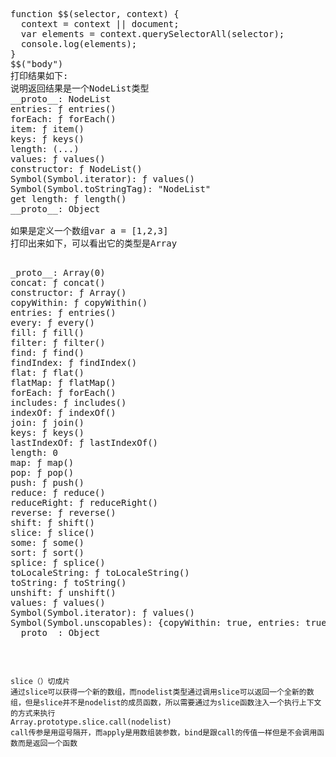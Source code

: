 <pre>
function $$(selector, context) {
  context = context || document;
  var elements = context.querySelectorAll(selector);
  console.log(elements);
}
$$("body")
打印结果如下:
说明返回结果是一个NodeList类型
__proto__: NodeList
entries: ƒ entries()
forEach: ƒ forEach()
item: ƒ item()
keys: ƒ keys()
length: (...)
values: ƒ values()
constructor: ƒ NodeList()
Symbol(Symbol.iterator): ƒ values()
Symbol(Symbol.toStringTag): "NodeList"
get length: ƒ length()
__proto__: Object

如果是定义一个数组var a = [1,2,3]
打印出来如下，可以看出它的类型是Array

<pre>
_proto__: Array(0)
concat: ƒ concat()
constructor: ƒ Array()
copyWithin: ƒ copyWithin()
entries: ƒ entries()
every: ƒ every()
fill: ƒ fill()
filter: ƒ filter()
find: ƒ find()
findIndex: ƒ findIndex()
flat: ƒ flat()
flatMap: ƒ flatMap()
forEach: ƒ forEach()
includes: ƒ includes()
indexOf: ƒ indexOf()
join: ƒ join()
keys: ƒ keys()
lastIndexOf: ƒ lastIndexOf()
length: 0
map: ƒ map()
pop: ƒ pop()
push: ƒ push()
reduce: ƒ reduce()
reduceRight: ƒ reduceRight()
reverse: ƒ reverse()
shift: ƒ shift()
slice: ƒ slice()
some: ƒ some()
sort: ƒ sort()
splice: ƒ splice()
toLocaleString: ƒ toLocaleString()
toString: ƒ toString()
unshift: ƒ unshift()
values: ƒ values()
Symbol(Symbol.iterator): ƒ values()
Symbol(Symbol.unscopables): {copyWithin: true, entries: true, fill: true, find: true, findIndex: true, …}
__proto__: Object
</pre>

```
slice（）切成片
通过slice可以获得一个新的数组，而nodelist类型通过调用slice可以返回一个全新的数组，但是slice并不是nodelist的成员函数，所以需要通过为slice函数注入一个执行上下文的方式来执行
Array.prototype.slice.call(nodelist)
call传参是用逗号隔开，而apply是用数组装参数，bind是跟call的传值一样但是不会调用函数而是返回一个函数
```



